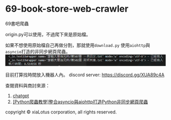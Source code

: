 # 69-book-store-web-crawler
69書吧爬蟲


origin.py可以使用，不過爬下來是原始檔。

如果不想使用原始檔自己再做分割，那就使用`download.py`
使用`aiohttp`與`asyncio`打造的非同步網頁爬蟲。
![Alt text](image.png)

目前打算找時間放入機器人內。
discord server: https://discord.gg/XUA89c4A

查閱資料與商討來源：
1. [chatgpt](https://chat.openai.com/)
2. [[Python爬蟲教學]整合asyncio與aiohttp打造Python非同步網頁爬蟲](https://www.learncodewithmike.com/2020/09/python-asynchronous-scraper-using-asyncio-and-aiohttp.html)



copyright © xiaLotus corporation, all rights reserved.
